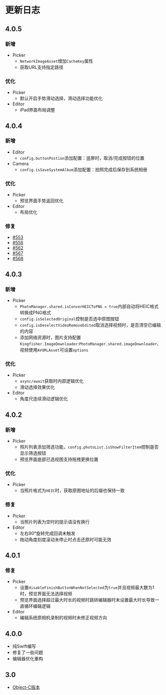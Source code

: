 # 更新日志

## 4.0.5

### 新增

- Picker
  - `NetworkImageAsset`增加`CacheKey`属性
  - 获取URL支持指定路径

### 优化

- Picker
  - 默认开启手势滑动选择，滑动选择功能优化
- Editor
  - iPad界面布局调整

## 4.0.4

### 新增
  
- Editor
  - `config.buttonPostion`添加配置：竖屏时，取消/完成按钮的位置
- Camera
  - `config.isSaveSystemAlbum`添加配置：拍照完成后保存到系统相册

### 优化

- Picker
  - 预览界面手势返回优化
- Editor 
  - 布局优化

### 修复

- [#553](https://github.com/SilenceLove/HXPhotoPicker/issues/553)
- [#558](https://github.com/SilenceLove/HXPhotoPicker/issues/558)
- [#562](https://github.com/SilenceLove/HXPhotoPicker/issues/562)
- [#567](https://github.com/SilenceLove/HXPhotoPicker/issues/567)
- [#568](https://github.com/SilenceLove/HXPhotoPicker/issues/568)

## 4.0.3

### 新增

- Picker
  - `PhotoManager.shared.isConverHEICToPNG = true`内部自动将HEIC格式转换成PNG格式
  - `config.isSelectedOriginal`控制是否选中原图按钮
  - `config.isDeselectVideoRemoveEdited`取消选择视频时，是否清空已编辑的内容
  - 添加网络资源时，图片支持配置`Kingfisher.ImageDownloader`:`PhotoManager.shared.imageDownloader`、视频使用`AVURLAsset`可设置`options`

### 优化

- Picker
  - `async/await`获取时内部逻辑优化
  - 滑动选择效果优化
- Editor
  - 角度尺连续滑动逻辑优化

## 4.0.2

### 新增

- Picker
  - 照片列表添加筛选功能，`config.photoList.isShowFilterItem`控制是否显示筛选按钮
  - 预览界面底部已选视图支持拖拽更换位置

### 优化

- Picker
  - 当照片格式为`HEIC`时，获取原图地址的后缀也保持一致

### 修复

- Picker
  - 当照片列表为空时的提示语没有换行
- Editor
  - 左右90°旋转完成回调未触发
  - 拖动角度刻度滚动未停止时点击还原时可能无效

## 4.0.1

### 修复

- Picker
  - 设置`disableFinishButtonWhenNotSelected`为`true`并且视频最大数为1时，预览界面无法选择视频
  - 预览界面选择超过最大时长的视频时跳转编辑器时未设置最大时长导致一直循环编辑逻辑
- Editor
  - 编辑系统原相机录制的视频时未修正视频方向

## 4.0.0

- 纯Swift编写
- 修复了一些问题
- 编辑器优化重构

## 3.0

- [Object-C版本](https://github.com/SilenceLove/HXPhotoPickerObjC)
